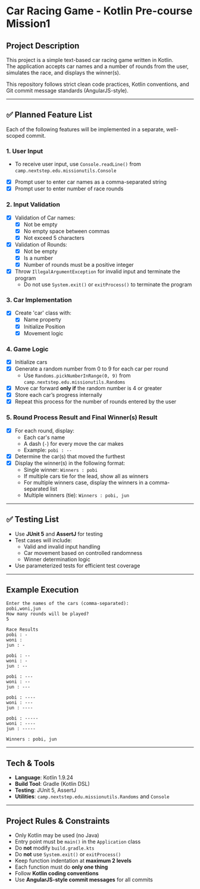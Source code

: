 # Car Racing Game - Kotlin Pre-course Mission1

## Project Description

This project is a simple text-based car racing game written in Kotlin.  
The application accepts car names and a number of rounds from the user, simulates the race, and displays the winner(s).

This repository follows strict clean code practices, Kotlin conventions, and Git commit message standards (AngularJS-style).

---

## ✅ Planned Feature List

Each of the following features will be implemented in a separate, well-scoped commit.

### 1. User Input
- To receive user input, use `Console.readLine()` from `camp.nextstep.edu.missionutils.Console`
- [x] Prompt user to enter car names as a comma-separated string
- [x] Prompt user to enter number of race rounds

### 2. Input Validation
- [x] Validation of Car names:
    - [x] Not be empty
    - [x] No empty space between commas
    - [x] Not exceed 5 characters
- [x] Validation of Rounds:
    - [x] Not be empty
    - [x] Is a number
    - [x] Number of rounds must be a positive integer
- [x] Throw `IllegalArgumentException` for invalid input and terminate the program
    - Do not use `System.exit()` or `exitProcess()` to terminate the program

### 3. Car Implementation
- [x] Create 'car' class with:
    - [x] Name property
    - [x] Initialize Position
    - [x] Movement logic

### 4. Game Logic
- [x] Initialize cars
- [x] Generate a random number from 0 to 9 for each car per round
    - Use `Randoms.pickNumberInRange(0, 9)` from `camp.nextstep.edu.missionutils.Randoms`
- [x] Move car forward **only if** the random number is 4 or greater
- [x] Store each car’s progress internally
- [x] Repeat this process for the number of rounds entered by the user

### 5. Round Process Result and Final Winner(s) Result
- [x] For each round, display:
    - Each car's name
    - A dash (`-`) for every move the car makes
    - Example: `pobi : --`
- [x] Determine the car(s) that moved the furthest
- [x] Display the winner(s) in the following format:
    - Single winner: `Winners : pobi`
    - If multiple cars tie for the lead, show all as winners
    - For multiple winners case, display the winners in a comma-separated list
    - Multiple winners (tie): `Winners : pobi, jun`

---

## ✅ Testing List
- Use **JUnit 5** and **AssertJ** for testing
- Test cases will include:
    - Valid and invalid input handling
    - Car movement based on controlled randomness
    - Winner determination logic
- Use parameterized tests for efficient test coverage

---

## Example Execution

```
Enter the names of the cars (comma-separated):
pobi,woni,jun
How many rounds will be played?
5

Race Results
pobi : -
woni :
jun : -

pobi : --
woni : -
jun : --

pobi : ---
woni : --
jun : ---

pobi : ----
woni : ---
jun : ----

pobi : -----
woni : ----
jun : -----

Winners : pobi, jun
```

---

## Tech & Tools

- **Language**: Kotlin 1.9.24
- **Build Tool**: Gradle (Kotlin DSL)
- **Testing**: JUnit 5, AssertJ
- **Utilities**: `camp.nextstep.edu.missionutils.Randoms` and `Console`

---

## Project Rules & Constraints

- Only Kotlin may be used (no Java)
- Entry point must be `main()` in the `Application` class
- Do **not** modify `build.gradle.kts`
- Do **not** use `System.exit()` or `exitProcess()`
- Keep function indentation at **maximum 2 levels**
- Each function must do **only one thing**
- Follow **Kotlin coding conventions**
- Use **AngularJS-style commit messages** for all commits

